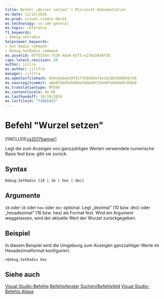 ```yaml
---
title: Befehl „Wurzel setzen“ | Microsoft-Dokumentation
ms.date: 11/15/2016
ms.prod: visual-studio-dev14
ms.technology: vs-ide-general
ms.topic: reference
f1_keywords:
- debug.setradix
helpviewer_keywords:
- Set Radix command
- Debug.SetRadix command
ms.assetid: 6ffd1554-7530-4da4-b5f5-e276a5034f3b
caps.latest.revision: 20
author: jillre
ms.author: jillfra
manager: jillfra
ms.openlocfilehash: 050cbe6e639f4177694d9af3ecbc0b768065b7d9
ms.sourcegitcommit: a8e8f4bd5d508da34bbe9f2d4d9fa94da0539de0
ms.translationtype: MTE95
ms.contentlocale: de-DE
ms.lasthandoff: 10/19/2019
ms.locfileid: "72665423"
---
```

# <a name="set-radix-command"></a>Befehl "Wurzel setzen"
[!INCLUDE[vs2017banner](../../includes/vs2017banner.md)]

Legt die zum Anzeigen von ganzzahligen Werten verwendete numerische Basis fest bzw. gibt sie zurück.

## <a name="syntax"></a>Syntax

```
Debug.SetRadix [10 | 16 | hex | dec]
```

## <a name="arguments"></a>Argumente
 `10` oder `16` oder `hex` oder `dec` optional. Legt „dezimal“ (10 bzw. dec) oder „hexadezimal“ (16 bzw. hex) als Format fest. Wird ein Argument weggelassen, wird der aktuelle Wert der Wurzel zurückgegeben.

## <a name="example"></a>Beispiel
 In diesem Beispiel wird die Umgebung zum Anzeigen ganzzahliger Werte im Hexadezimalformat konfiguriert.

```
>Debug.SetRadix hex
```

## <a name="see-also"></a>Siehe auch
 [Visual Studio-Befehle](../../ide/reference/visual-studio-commands.md) [Befehlsfenster](../../ide/reference/command-window.md) [Suchen/Befehlsfeld](../../ide/find-command-box.md) [Visual Studio-Befehls Aliase](../../ide/reference/visual-studio-command-aliases.md)
